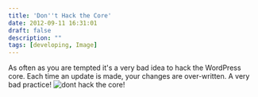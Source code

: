 ```yaml
---
title: 'Don''t Hack the Core'
date: 2012-09-11 16:31:01
draft: false
description: ""
tags: [developing, Image]
---
```


As often as you are tempted it's a very bad idea to hack the WordPress core. Each time an update is made, your changes are over-written. A very bad practice! ![dont hack the core!](/shared/2012/09/donthack.jpg)